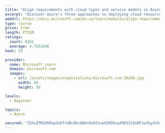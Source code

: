 ```yaml
---
title: "Align requirements with cloud types and service models in Azure"
excerpt: "Discover Azure's three approaches to deploying cloud resources -- public, private, and hybrid -- and learn the difference each makes in your Azure services."
webUrl: https://docs.microsoft.com/en-us/learn/modules/align-requirements-in-azure/
type: course
price: Free
length: PT35M
ratings:
  count: 8181
  average: 4.7551646
heat: 55

provider:
  name: Microsoft Learn
  domain: microsoft.com
  images:
    - url: /assets/images/organizations/microsoft.com-50x50.jpg
      width: 50
      height: 50

levels:
  - Beginner

topics:
  - Azure

secured: "JShLQTM2H5RapUoEfrUBcObc6NA+8e0ZznpG5M2Ovq49ES3JQiBFiwJGydiGsoSpFthlf5oY+9GevJCup+M5SuKHorOEJfPqQMoQQeuZb0XY4m8qppCzECDqXw9M50+cm7st460mMXKzAs14CaAvG9xrO74vwzKIY9deXydVTxWBz54pK4zx9r23qyYaKJE1F5jRd0HPzV/0TQchpF/NmCGMFP6Ih0SkVcArdPGzCJJcYxW+c/fV/LZ4G0CsGKUvZDqS/Qze9r1Vwdr4YWMBMxQa7TCcBjzDJNu0Y5ZK0qHGgWFagb7mIZdzp8JanMD+kwDybZGX2jUR7M+tIInieXe7UdTfTjOv1z9gi8UuUAUDAMICIGogWF88wcq/o9lLBJooSRQX9/heWBEqFbxK1znTx9PbqgFF3yLXKlirf9Q=;8UxWLLHv2WPkVz0OxJtRKw=="
---
```


